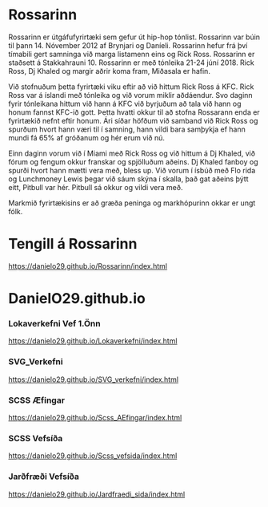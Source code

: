 # Rossarinn
Rossarinn er útgáfufyrirtæki sem gefur út hip-hop tónlist. Rossarinn var búin til þann 14. Nóvember 2012 af Brynjari og Daníeli. Rossarinn hefur frá því tímabili gert samninga við marga listamenn eins og Rick Ross.
Rossarinn er staðsett á Stakkahrauni 10. Rossarinn er með tónleika 21-24 júní 2018. Rick Ross, Dj Khaled og margir aðrir koma fram, Miðasala er hafin.

Við stofnuðum þetta fyrirtæki viku eftir að við hittum Rick Ross á KFC. Rick Ross var á íslandi með tónleika og við vorum miklir aðdáendur. Svo daginn fyrir tónleikana hittum við hann á KFC við byrjuðum að tala við hann og honum fannst KFC-ið gott.
Þetta hvatti okkur til að stofna Rossarann enda er fyrirtækið nefnt eftir honum. Ári síðar höfðum við samband við Rick Ross og spurðum hvort hann væri til í samning, hann vildi bara samþykja ef hann mundi fá 65% af gróðanum og hér erum við nú. 

Einn daginn vorum við í Miami með Rick Ross og við hittum á Dj Khaled, við fórum og fengum okkur franskar og spjölluðum aðeins. Dj Khaled fanboy og spurði hvort hann mætti vera með, bless up. Við vorum í ísbúð með Flo rida og Lunchmoney Lewis þegar við sáum skýna í skalla, það gat aðeins þýtt eitt, Pitbull var hér.
Pitbull sá okkur og vildi vera með. 

Markmið fyrirtækisins er að græða peninga og markhópurinn okkar er ungt fólk.

# Tengill á Rossarinn
https://danielo29.github.io/Rossarinn/index.html

# DanielO29.github.io

### Lokaverkefni Vef 1.Önn
https://danielo29.github.io/Lokaverkefni/index.html

### SVG_Verkefni
https://danielo29.github.io/SVG_verkefni/index.html

### SCSS Æfingar
https://danielo29.github.io/Scss_AEfingar/index.html

### SCSS Vefsíða
https://danielo29.github.io/Scss_vefsida/index.html

### Jarðfræði Vefsíða
https://danielo29.github.io/Jardfraedi_sida/index.html
